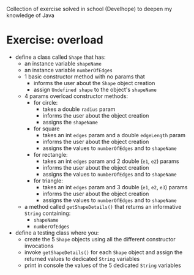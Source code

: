 Collection of exercise solved in school (Develhope) to deepen my knowledge of Java

# Exercise: overload
* define a class called `Shape` that has:
  * an instance variable `shapeName`
  * an instance variable `numberOfEdges`
  * 1 basic constructor method with no params that
    * informs the user about the `Shape` object creation
    * assign `Undefined shape` to the object's `shapeName`
  * 4 params overload constructor methods:
    * for circle:
      * takes a double `radius` param
      * informs the user about the object creation
      * assigns the `shapeName`
    * for square
      * takes an int `edges` param and a double `edgeLength` param
      * informs the user about the object creation
      * assigns the values to `numberOfEdges` and to `shapeName`
    * for rectangle:
      * takes an int `edges` param and 2 double (`e1`, `e2`) params
      * informs the user about the object creation
      * assigns the values to `numberOfEdges` and to `shapeName`
    * for triangle:
      * takes an int `edges` param and 3 double (`e1`, `e2`, `e3`) params
      * informs the user about the object creation
      * assigns the values to `numberOfEdges` and to `shapeName`
  * a method called `getShapeDetails()` that returns an informative `String` containing:
    * `shapeName`
    * `numberOfEdges`
* define a testing class where you:
  * create the 5 `Shape` objects using all the different constructor invocations
  * invoke `getShapeDetails()` for each `Shape` object and assign the returned values to dedicated `String` variables
  * print in console the values of the 5 dedicated `String` variables
